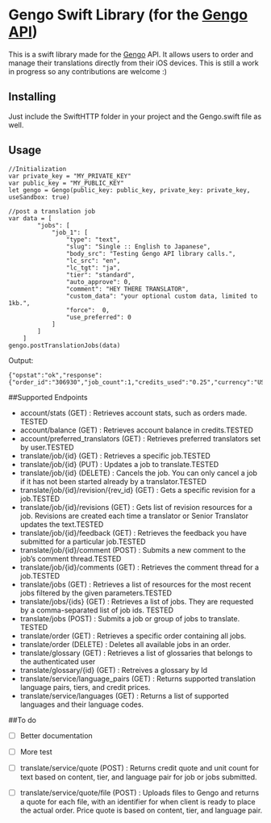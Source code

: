 Gengo Swift Library (for the [Gengo API](http://gengo.com/api/))
================================================================================================================================

This is a swift library made for the [Gengo](http://www.gengo.com) API. It allows users to order and manage their translations directly from their iOS devices. This is still a work in progress so any contributions are welcome :) 

## Installing

Just include the SwiftHTTP folder in your project and the Gengo.swift file as well.

## Usage

    //Initialization
    var private_key = "MY_PRIVATE_KEY"
    var public_key = "MY_PUBLIC_KEY"
    let gengo = Gengo(public_key: public_key, private_key: private_key, useSandbox: true)
    
    //post a translation job
    var data = [
            "jobs": [
                "job_1": [
                    "type": "text",
                    "slug": "Single :: English to Japanese",
                    "body_src": "Testing Gengo API library calls.",
                    "lc_src": "en",
                    "lc_tgt": "ja",
                    "tier": "standard",
                    "auto_approve": 0,
                    "comment": "HEY THERE TRANSLATOR",
                    "custom_data": "your optional custom data, limited to 1kb.",
                    "force":  0,
                    "use_preferred": 0
                ]
            ]
        ]
    gengo.postTranslationJobs(data)


Output:

    {"opstat":"ok","response":{"order_id":"306930","job_count":1,"credits_used":"0.25","currency":"USD"}}

##Supported Endpoints

- account/stats (GET) : Retrieves account stats, such as orders made. TESTED
- account/balance (GET) : Retrieves account balance in credits.TESTED
- account/preferred_translators (GET) : Retrieves preferred translators set by user.TESTED
- translate/job/{id} (GET) : Retrieves a specific job.TESTED
- translate/job/{id} (PUT) : Updates a job to translate.TESTED
- translate/job/{id} (DELETE) : Cancels the job. You can only cancel a job if it has not been started already by a translator.TESTED
- translate/job/{id}/revision/{rev_id} (GET) : Gets a specific revision for a job.TESTED
- translate/job/{id}/revisions (GET) : Gets list of revision resources for a job. Revisions are created each time a translator or Senior Translator updates the text.TESTED
- translate/job/{id}/feedback (GET) : Retrieves the feedback you have submitted for a particular job.TESTED
- translate/job/{id}/comment (POST) : Submits a new comment to the job’s comment thread.TESTED
- translate/job/{id}/comments (GET) : Retrieves the comment thread for a job.TESTED
- translate/jobs (GET) : Retrieves a list of resources for the most recent jobs filtered by the given parameters.TESTED
- translate/jobs/{ids} (GET) : Retrieves a list of jobs. They are requested by a comma-separated list of job ids. TESTED
- translate/jobs (POST) : Submits a job or group of jobs to translate. TESTED
- translate/order (GET) : Retrieves a specific order containing all jobs.
- translate/order (DELETE) : Deletes all available jobs in an order.
- translate/glossary (GET) : Retrieves a list of glossaries that belongs to the authenticated user
- translate/glossary/{id} (GET) : Retreives a glossary by Id
- translate/service/language_pairs (GET) : Returns supported translation language pairs, tiers, and credit prices.
- translate/service/languages (GET) : Returns a list of supported languages and their language codes.

##To do
- [ ] Better documentation
- [ ] More test
- [ ] translate/service/quote (POST) : Returns credit quote and unit count for text based on content, tier, and language pair for job or jobs submitted.
- [ ] translate/service/quote/file (POST) : Uploads files to Gengo and returns a quote for each file, with an identifier for when client is ready to place the actual order. Price quote is based on content, tier, and language pair.

